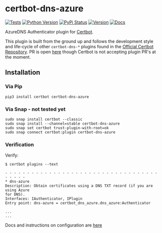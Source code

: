 # certbot-dns-azure

[![Tests](https://github.com/binkhq/certbot-dns-azure/workflows/Release/badge.svg)](https://github.com/binkhq/certbot-dns-azure/actions)
[![Python Version](https://img.shields.io/pypi/pyversions/certbot-dns-azure)](https://pypi.org/project/certbot-dns-azure/)
[![PyPi Status](https://img.shields.io/pypi/status/certbot-dns-azure)](https://pypi.org/project/certbot-dns-azure/)
[![Version](https://img.shields.io/pypi/v/certbot-dns-azure)](https://pypi.org/project/certbot-dns-azure/)
[![Docs](https://readthedocs.org/projects/certbot-dns-azure/badge/?version=latest&style=flat)](https://docs.certbot-dns-azure.co.uk/en/latest/)

AzureDNS Authenticator plugin for [Certbot](https://certbot.eff.org/).

This plugin is built from the ground up and follows the development style and life-cycle
of other `certbot-dns-*` plugins found in the
[Official Certbot Repository](https://github.com/certbot/certbot). PR is open [here](https://github.com/certbot/certbot/pull/8727) though Certbot is not accepting plugin PR's at the moment.

## Installation


### Via Pip
 
```
pip3 install certbot certbot-dns-azure
```

### Via Snap - not tested yet

```
sudo snap install certbot --classic
sudo snap install --channel=stable certbot-dns-azure
sudo snap set certbot trust-plugin-with-root=ok
sudo snap connect certbot:plugin certbot-dns-azure
```

### Verification

Verify:

```
$ certbot plugins --text

- - - - - - - - - - - - - - - - - - - - - - - - - - - - - - - - - - - - - - - -
* dns-azure
Description: Obtain certificates using a DNS TXT record (if you are using Azure
for DNS).
Interfaces: IAuthenticator, IPlugin
Entry point: dns-azure = certbot_dns_azure.dns_azure:Authenticator

...
...
```

Docs and instructions on configuration are [here](https://docs.certbot-dns-azure.co.uk/en/latest/)


